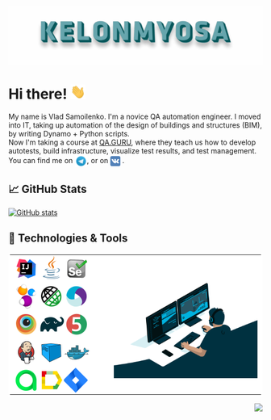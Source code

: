 <img align="center" title="Header" alt="KELONMYOSA" src="assets/Header.gif" />

# Hi there! <img src="assets/wave.gif" width="30px">

My name is Vlad Samoilenko. I'm a novice QA automation engineer. I moved into IT, taking up automation of the design of
buildings and structures (BIM), by writing Dynamo + Python scripts.   
Now I'm taking a course at [QA.GURU](https://qa.guru), where they teach us how to develop autotests, build
infrastructure, visualize test results, and test management.  
You can find me on [<img src="assets/Telegram.svg" height="24px" align="center">](https://t.me/KELONMYOSA), or
on [<img src="https://github.com/KELONMYOSA/KELONMYOSA/blob/main/assets/vk.svg" height="20px" align="center">](https://vk.com/kelonmyosa)
.

## &#x1f4c8; GitHub Stats

[![GitHub stats](https://github-readme-stats.vercel.app/api?username=KELONMYOSA&show_icons=true&theme=vue)](https://github.com/anuraghazra/github-readme-stats)

## 🔧 Technologies & Tools

<table bordercolor="white" bgcolor="white">
    <tr>
        <td>
            <img height="50px" align="left" title="IntelliJ IDEA" src="assets/Intelij_IDEA.svg">
            <img height="50px" align="left" title="Java" src="assets/Java.svg">
            <img height="50px" align="left" title="Selenium" src="assets/Selenium.svg">
        </td>
        <td rowspan="5" width="60%">
            <img align="right" alt="GIF" src="assets/code.gif">
        </td>
    </tr>
    <tr>
        <td>
            <img height="50px" align="left" title="Selenide" src="assets/selenide-logo.svg ">
            <img height="50px" align="left" title="Rest-Assured" src="assets/RESTAssured.svg">
            <img height="50px" align="left" title="Appium" src="assets/Appium.svg">
        </td>
    </tr>
    <tr>
        <td>
            <img height="50px" align="left" title="Browserstack" src="assets/Browserstack.svg">
            <img height="50px" align="left" title="Gradle" src="assets/Gradle.svg">
            <img height="50px" align="left" title="JUnit5" src="assets/junit5.svg">              
        </td>
    </tr>
    <tr>
        <td>
            <img height="50px" align="left" title="Jenkins" src="assets/Jenkins.svg">
            <img height="50px" align="left" title="Selenoid" src="assets/selenoid.svg">
            <img height="50px" align="left" title="Docker" src="assets/Docker.svg">
        </td>
    </tr>
    <tr>
        <td>
            <img height="50px" align="left" title="Allure TestOps" src="assets/allureTestOPS.svg">
            <img height="50px" align="left" title="Allure Report" src="assets/allureReport.svg">
            <img height="50px" align="left" title="Jira" src="assets/Jira.svg">          
        </td>
    </tr>
</table>
<img align="right" src="https://komarev.com/ghpvc/?username=KELONMYOSA&color=003140">
